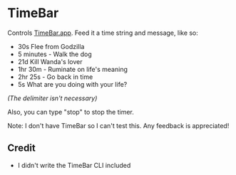 # TimeBar

Controls [TimeBar.app](https://itunes.apple.com/us/app/timebar/id617829225). Feed it
a time string and message, like so:

* 30s Flee from Godzilla
* 5 minutes - Walk the dog
* 21d Kill Wanda's lover
* 1hr 30m - Ruminate on life's meaning
* 2hr 25s - Go back in time
* 5s What are you doing with your life?

*(The delimiter isn't necessary)*

Also, you can type "stop" to stop the timer.

Note: I don't have TimeBar so I can't test this. Any feedback is appreciated!


## Credit

* I didn't write the TimeBar CLI included
